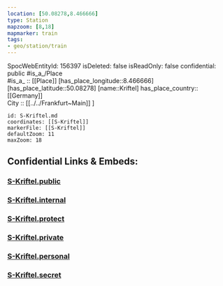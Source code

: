 ```yaml
---
location: [50.08278,8.466666] 
type: Station 
mapzoom: [8,18] 
mapmarker: train 
tags:
- geo/station/train
---
```

SpocWebEntityId: 156397
isDeleted: false
isReadOnly: false
confidential: public
#is_a_/Place  
#is_a_ :: [[Place]] 
[has_place_longitude::8.466666] 
[has_place_latitude::50.08278] 
[name::Kriftel] 
has_place_country:: [[Germany]]  
City :: [[../../Frankfurt~Main]] ] 


```leaflet
id: S-Kriftel.md
coordinates: [[S-Kriftel]] 
markerFile: [[S-Kriftel]] 
defaultZoom: 11 
maxZoom: 18
```


## Confidential Links & Embeds: 

### [S-Kriftel.public](/_public/\Earth\Continent\Europe\Europe~Central\Germany\Germany~West\Hessen\counties~Hessen\Frankfurt~Main\Stations-FFM~SS-Kriftel.public.md) 

### [S-Kriftel.internal](/_internal/\Earth\Continent\Europe\Europe~Central\Germany\Germany~West\Hessen\counties~Hessen\Frankfurt~Main\Stations-FFM~SS-Kriftel.internal.md) 

### [S-Kriftel.protect](/_protect/\Earth\Continent\Europe\Europe~Central\Germany\Germany~West\Hessen\counties~Hessen\Frankfurt~Main\Stations-FFM~SS-Kriftel.protect.md) 

### [S-Kriftel.private](/_private/\Earth\Continent\Europe\Europe~Central\Germany\Germany~West\Hessen\counties~Hessen\Frankfurt~Main\Stations-FFM~SS-Kriftel.private.md) 

### [S-Kriftel.personal](/_personal/\Earth\Continent\Europe\Europe~Central\Germany\Germany~West\Hessen\counties~Hessen\Frankfurt~Main\Stations-FFM~SS-Kriftel.personal.md) 

### [S-Kriftel.secret](/_secret/\Earth\Continent\Europe\Europe~Central\Germany\Germany~West\Hessen\counties~Hessen\Frankfurt~Main\Stations-FFM~SS-Kriftel.secret.md)

